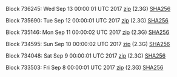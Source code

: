 Block 736245: Wed Sep 13 00:00:01 UTC 2017 [zip](https://transfer.sh/GiG9X/bootstrap.dat.20170913.zip) (2.3G) [SHA256](https://transfer.sh/mnHRM/sha256.txt)

Block 735690: Tue Sep 12 00:00:01 UTC 2017 [zip](https://transfer.sh/Q9d7E/bootstrap.dat.20170912.zip) (2.3G) [SHA256](https://transfer.sh/pGrSy/sha256.txt)

Block 735146: Mon Sep 11 00:00:02 UTC 2017 [zip](https://transfer.sh/nse7j/bootstrap.dat.20170911.zip) (2.3G) [SHA256](https://transfer.sh/xqAUV/sha256.txt)

Block 734595: Sun Sep 10 00:00:02 UTC 2017 [zip](https://transfer.sh/gg9yI/bootstrap.dat.20170910.zip) (2.3G) [SHA256](https://transfer.sh/z2m9O/sha256.txt)

Block 734048: Sat Sep  9 00:00:01 UTC 2017 [zip](https://transfer.sh/ERVW2/bootstrap.dat.20170909.zip) (2.3G) [SHA256](https://transfer.sh/v1s7o/sha256.txt)

Block 733503: Fri Sep  8 00:00:01 UTC 2017 [zip](https://transfer.sh/VGGpQ/bootstrap.dat.20170908.zip) (2.3G) [SHA256](https://transfer.sh/voFfj/sha256.txt)
